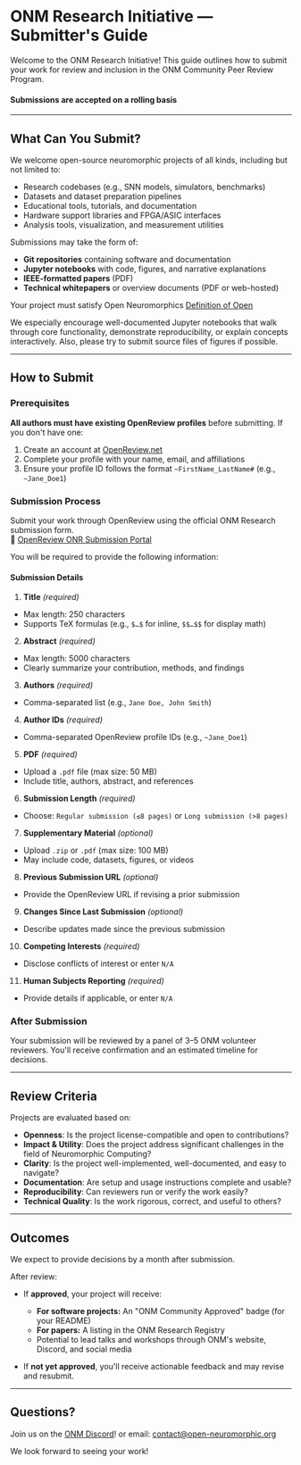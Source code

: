 # ONM Research Initiative — Submitter's Guide

Welcome to the ONM Research Initiative! This guide outlines how to submit your work for review and inclusion in the ONM Community Peer Review Program.

#### Submissions are accepted on a rolling basis

---

## What Can You Submit?

We welcome open-source neuromorphic projects of all kinds, including but not limited to:

- Research codebases (e.g., SNN models, simulators, benchmarks)
- Datasets and dataset preparation pipelines
- Educational tools, tutorials, and documentation
- Hardware support libraries and FPGA/ASIC interfaces
- Analysis tools, visualization, and measurement utilities

Submissions may take the form of:
- **Git repositories** containing software and documentation  
- **Jupyter notebooks** with code, figures, and narrative explanations  
- **IEEE-formatted papers** (PDF)  
- **Technical whitepapers** or overview documents (PDF or web-hosted)  

Your project must satisfy Open Neuromorphics [Definition of Open](../policies/open-definition.md)

We especially encourage well-documented Jupyter notebooks that walk through core functionality, demonstrate reproducibility, or explain concepts interactively.  Also, please try to submit source files of figures if possible.

---

## How to Submit

### Prerequisites

**All authors must have existing OpenReview profiles** before submitting. If you don't have one:
1. Create an account at [OpenReview.net](https://openreview.net/)
2. Complete your profile with your name, email, and affiliations
3. Ensure your profile ID follows the format `~FirstName_LastName#` (e.g., `~Jane_Doe1`)

### Submission Process

Submit your work through OpenReview using the official ONM Research submission form.  
🔗 [OpenReview ONR Submission Portal](https://openreview.net/)

You will be required to provide the following information:

#### Submission Details

1. **Title** *(required)*  
  - Max length: 250 characters  
  - Supports TeX formulas (e.g., `$…$` for inline, `$$…$$` for display math)  

2. **Abstract** *(required)*  
  - Max length: 5000 characters  
  - Clearly summarize your contribution, methods, and findings  

3. **Authors** *(required)*  
  - Comma-separated list (e.g., `Jane Doe, John Smith`)  

4. **Author IDs** *(required)*  
  - Comma-separated OpenReview profile IDs (e.g., `~Jane_Doe1`)  

5. **PDF** *(required)*  
  - Upload a `.pdf` file (max size: 50 MB)  
  - Include title, authors, abstract, and references  

6. **Submission Length** *(required)*  
  - Choose: `Regular submission (≤8 pages)` or `Long submission (>8 pages)`  

7. **Supplementary Material** *(optional)*  
  - Upload `.zip` or `.pdf` (max size: 100 MB)  
  - May include code, datasets, figures, or videos  

8. **Previous Submission URL** *(optional)*  
  - Provide the OpenReview URL if revising a prior submission  

9. **Changes Since Last Submission** *(optional)*  
  - Describe updates made since the previous submission  

10. **Competing Interests** *(required)*  
   - Disclose conflicts of interest or enter `N/A`  

11. **Human Subjects Reporting** *(required)*  
   - Provide details if applicable, or enter `N/A`  

### After Submission

Your submission will be reviewed by a panel of 3–5 ONM volunteer reviewers. You'll receive confirmation and an estimated timeline for decisions.

---

## Review Criteria

Projects are evaluated based on:
- **Openness**: Is the project license-compatible and open to contributions?
- **Impact & Utility**: Does the project address significant challenges in the field of Neuromorphic Computing?
- **Clarity**: Is the project well-implemented, well-documented, and easy to navigate?
- **Documentation**: Are setup and usage instructions complete and usable?
- **Reproducibility**: Can reviewers run or verify the work easily?
- **Technical Quality**: Is the work rigorous, correct, and useful to others?

---

## Outcomes

We expect to provide decisions by a month after submission.

After review:
- If **approved**, your project will receive:
  - **For software projects:** An "ONM Community Approved" badge (for your README)
  - **For papers:** A listing in the ONM Research Registry
  - Potential to lead talks and workshops through ONM's website, Discord, and social media

- If **not yet approved**, you'll receive actionable feedback and may revise and resubmit.

---

## Questions?

Join us on the [ONM Discord](https://discord.gg/3dbSPeAZkk)! or email: [contact@open-neuromorphic.org](mailto:contact@open-neuromorphic.org)

We look forward to seeing your work!
